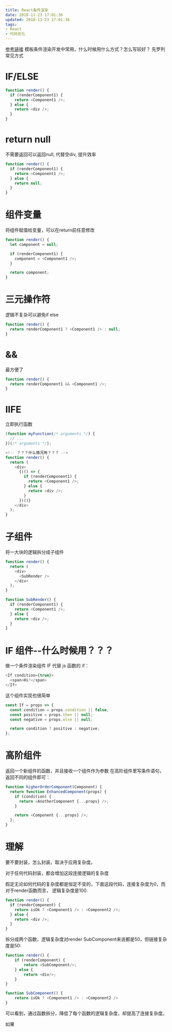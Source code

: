 ```yaml
---
title: React条件渲染
date: 2018-11-23 17:01:36
updated: 2018-11-23 17:01:36
tags:
- React
- 代码优化
---
```


[参考链接](https://github.com/dt-fe/weekly/blob/master/61.%E7%B2%BE%E8%AF%BB%E3%80%8AReact%20%E5%85%AB%E7%A7%8D%E6%9D%A1%E4%BB%B6%E6%B8%B2%E6%9F%93%E3%80%8B.md)
模板条件渲染开发中常用，什么时候用什么方式？怎么写较好？
先罗列常见方式

# IF/ELSE
```javascript
function render() {
  if (renderComponent1) {
    return <Component1 />;
  } else {
    return <div />;
  }
}

```

# return null
不需要返回可以返回null, 代替空div, 提升效率
```javascript
function render() {
  if (renderComponent1) {
    return <Component1 />;
  } else {
    return null;
  }
}

```

# 组件变量
将组件赋值给变量，可以在return前任意修改
```javascript
function render() {
  let component = null;

  if (renderComponent1) {
    component = <Component1 />;
  }

  return component;
}

```

# 三元操作符
逻辑不复杂可以避免if else
```javascript
function render() {
  return renderComponent1 ? <Component1 /> : null;
}
```

# &&
最方便了
```javascript
function render() {
  return renderComponent1 && <Component1 />;
}

```
# IIFE
立即执行函数
```javascript
(function myFunction(/* arguments */) {
  // ...
})(/* arguments */);

<!-- ？？？什么情况用？？？ -->
function render() {
  return (
    <div>
      {(() => {
        if (renderComponent1) {
          return <Component1 />;
        } else {
          return <div />;
        }
      })()}
    </div>
  );
}

```
# 子组件
将一大块的逻辑拆分成子组件
```javascript
function render() {
  return (
    <div>
      <SubRender />
    </div>
  );
}

function SubRender() {
  if (renderComponent1) {
    return <Component1 />;
  } else {
    return <div />;
  }
}

```
# IF 组件--什么时候用？？？
做一个条件渲染组件 IF 代替 js 函数的 if：
```javascript
<If condition={true}>
  <span>Hi!</span>
</If>

```
这个组件实现也很简单

```javascript
const If = props => {
  const condition = props.condition || false;
  const positive = props.then || null;
  const negative = props.else || null;

  return condition ? positive : negative;
};

```

# 高阶组件
返回一个新组件的函数，并且接收一个组件作为参数
在高阶组件里写条件语句，返回不同的组件即可：
```javascript
function higherOrderComponent(Component) {
  return function EnhancedComponent(props) {
    if (condition) {
      return <AnotherComponent {...props} />;
    }

    return <Component {...props} />;
  };
}

```

# 理解

要不要封装，怎么封装，取决于应用复杂度。

对于任何代码封装，都会增加这段连接逻辑的复杂度

假定无论如何代码的复杂度都是恒定不变的，下面这段代码，连接复杂度为0，而对于render函数而言，
逻辑复杂度是100.
```javascript
function render() {
  if (renderComponent) {
    return isOk ? <Component1 /> : <Component2 />;
  } else {
    return <div />;
  }
}
```

拆分成两个函数，逻辑复杂度对render SubComponent来说都是50，但链接复杂度是50:
```javascript
function render() {
    if (renderComponent) {
        return <SubComponent/>;
    } else {
        return <div/>;
    }
}

function SubComponent() {
    return isOk ? <Component1 /> : <Component2 />
}
```
可以看到，通过函数拆分，降低了每个函数的逻辑复杂度，却提高了连接复杂度。

如果


